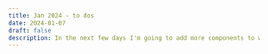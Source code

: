```yaml
---
title: Jan 2024 - to dos
date: 2024-01-07
draft: false
description: In the next few days I'm going to add more components to wando-ui, update the build processes in go-forth 2.0, finalize the design for a client's site, and write some notes! ⚙️
---
```

